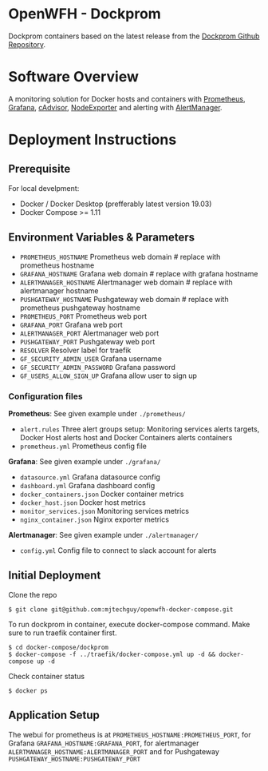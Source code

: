 # OpenWFH - Dockprom
Dockprom containers based on the latest release from the [Dockprom Github Repository](https://github.com/stefanprodan/dockprom).

# Software Overview
A monitoring solution for Docker hosts and containers with [Prometheus](hhttps://prometheus.io), [Grafana](https://grafana.com/), [cAdvisor](https://github.com/google/cadvisor), [NodeExporter](https://github.com/prometheus/node_exporter) and alerting with [AlertManager](https://github.com/prometheus/alertmanager).

# Deployment Instructions
## Prerequisite
For local develpment:
- Docker / Docker Desktop (prefferably latest version 19.03)
- Docker Compose >= 1.11

## Environment Variables & Parameters
- `PROMETHEUS_HOSTNAME` Prometheus web domain # replace with prometheus hostname
- `GRAFANA_HOSTNAME` Grafana web domain # replace with  grafana hostname
- `ALERTMANAGER_HOSTNAME` Alertmanager web domain # replace with alertmanager hostname
- `PUSHGATEWAY_HOSTNAME` Pushgateway web domain # replace with prometheus pushgateway hostname
- `PROMETHEUS_PORT` Prometheus web port
- `GRAFANA_PORT` Grafana web port
- `ALERTMANAGER_PORT` Alertmanager web port
- `PUSHGATEWAY_PORT` Pushgateway web port
- `RESOLVER` Resolver label for traefik
- `GF_SECURITY_ADMIN_USER` Grafana username
- `GF_SECURITY_ADMIN_PASSWORD` Grafana password
- `GF_USERS_ALLOW_SIGN_UP` Grafana allow user to sign up

### Configuration files
__Prometheus__:
See given example under `./prometheus/`
- `alert.rules` Three alert groups setup: Monitoring services alerts targets, Docker Host alerts host and Docker Containers alerts containers
- `prometheus.yml` Prometheus config file 

__Grafana__:
See given example under `./grafana/`
- `datasource.yml` Grafana datasource config
- `dashboard.yml` Grafana dashboard config
- `docker_containers.json` Docker container metrics
- `docker_host.json` Docker host metrics
- `monitor_services.json` Monitoring services metrics
- `nginx_container.json` Nginx exporter metrics

__Alertmanager__:
See given example under `./alertmanager/`
- `config.yml` Config file to connect to slack account for alerts

## Initial Deployment
Clone the repo
```console
$ git clone git@github.com:mjtechguy/openwfh-docker-compose.git
```
To run dockprom in container, execute docker-compose command. Make sure to run traefik container first.
```console
$ cd docker-compose/dockprom
$ docker-compose -f ../traefik/docker-compose.yml up -d && docker-compose up -d
```
Check container status
```console
$ docker ps
```

## Application Setup
The webui for prometheus is at `PROMETHEUS_HOSTNAME:PROMETHEUS_PORT`, for Grafana `GRAFANA_HOSTNAME:GRAFANA_PORT`, for alertmanager `ALERTMANAGER_HOSTNAME:ALERTMANAGER_PORT` and for Pushgateway `PUSHGATEWAY_HOSTNAME:PUSHGATEWAY_PORT`



